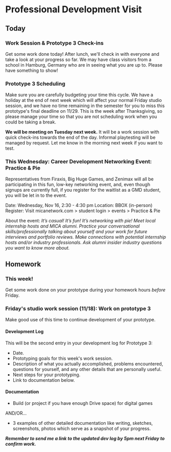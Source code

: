 # Professional Development Visit

## Today

### Work Session & Prototype 3 Check-ins
Get some work done today! After lunch, we'll check in with everyone and take a look at your progress so far. We may have class visitors from a school in Hamburg, Germany who are in seeing what you are up to. Please have something to show!

### Prototype 3 Scheduling
Make sure you are carefully budgeting your time this cycle. We have a holiday at the end of next week which will affect your normal Friday studio session, and we have no time remaining in the semester for you to miss this prototype's final deadline on 11/29. This is the week after Thanksgiving, so please manage your time so that you are not scheduling work when you could be taking a break. 

**We will be meeting on Tuesday next week.** It will be a work session with quick check-ins towards the end of the day. Informal playtesting will be managed by request. Let me know in the morning next week if you want to test. 

### This Wednesday: Career Development Networking Event: Practice & Pie
Representatives from Firaxis, Big Huge Games, and Zenimax will all be participating in this fun, low-key networking event, and, even though signups are currently full, if you register for the waitlist as a GMD student, you will be let in to the event. 

Date: Wednesday, Nov 16, 2:30 - 4:30 pm
Location: BBOX (in-person)
Register: Visit micanetwork.com > student login > events > Practice & Pie

About the event: 
_It’s casual! It’s fun! It’s networking with pie! Meet local internship hosts and MICA alumni. Practice your conversational skills/professionally talking about yourself and your work for future interviews and portfolio reviews. Make connections with potential internship hosts and/or industry professionals. Ask alumni insider industry questions you want to know more about._

## Homework

### This week!
Get some work done on your prototype during your homework hours _before_ Friday.


### Friday's studio work session (11/18): Work on prototype 3
Make good use of this time to continue development of your prototype.

#### Development Log

This will be the second entry in your development log for Prototype 3:
- Date.
- Prototyping goals for this week's work session.
- Description of what you actually accomplished, problems encountered, questions for yourself, and any other details that are personally useful.
- Next steps for your prototyping.
- Link to documentation below.

#### Documentation
- Build (or project if you have enough Drive space) for digital games

AND/OR...

- 3 examples of other detailed documentation like writing, sketches, screenshots, photos which serve as a snapshot of your progress.

***Remember to send me a link to the updated dev log by 5pm next  Friday to confirm work.***
